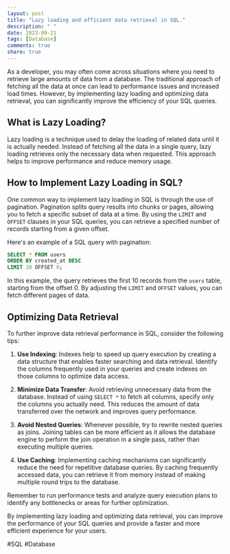 ```yaml
---
layout: post
title: "Lazy loading and efficient data retrieval in SQL."
description: " "
date: 2023-09-21
tags: [Database]
comments: true
share: true
---
```


As a developer, you may often come across situations where you need to retrieve large amounts of data from a database. The traditional approach of fetching all the data at once can lead to performance issues and increased load times. However, by implementing lazy loading and optimizing data retrieval, you can significantly improve the efficiency of your SQL queries.

## What is Lazy Loading?

Lazy loading is a technique used to delay the loading of related data until it is actually needed. Instead of fetching all the data in a single query, lazy loading retrieves only the necessary data when requested. This approach helps to improve performance and reduce memory usage.

## How to Implement Lazy Loading in SQL?

One common way to implement lazy loading in SQL is through the use of pagination. Pagination splits query results into chunks or pages, allowing you to fetch a specific subset of data at a time. By using the `LIMIT` and `OFFSET` clauses in your SQL queries, you can retrieve a specified number of records starting from a given offset.

Here's an example of a SQL query with pagination:

```sql
SELECT * FROM users
ORDER BY created_at DESC
LIMIT 10 OFFSET 0;
```

In this example, the query retrieves the first 10 records from the `users` table, starting from the offset 0. By adjusting the `LIMIT` and `OFFSET` values, you can fetch different pages of data.

## Optimizing Data Retrieval

To further improve data retrieval performance in SQL, consider the following tips:

1. **Use Indexing**: Indexes help to speed up query execution by creating a data structure that enables faster searching and data retrieval. Identify the columns frequently used in your queries and create indexes on those columns to optimize data access.

2. **Minimize Data Transfer**: Avoid retrieving unnecessary data from the database. Instead of using `SELECT *` to fetch all columns, specify only the columns you actually need. This reduces the amount of data transferred over the network and improves query performance.

3. **Avoid Nested Queries**: Whenever possible, try to rewrite nested queries as joins. Joining tables can be more efficient as it allows the database engine to perform the join operation in a single pass, rather than executing multiple queries.

4. **Use Caching**: Implementing caching mechanisms can significantly reduce the need for repetitive database queries. By caching frequently accessed data, you can retrieve it from memory instead of making multiple round trips to the database.

Remember to run performance tests and analyze query execution plans to identify any bottlenecks or areas for further optimization.

By implementing lazy loading and optimizing data retrieval, you can improve the performance of your SQL queries and provide a faster and more efficient experience for your users.

#SQL #Database